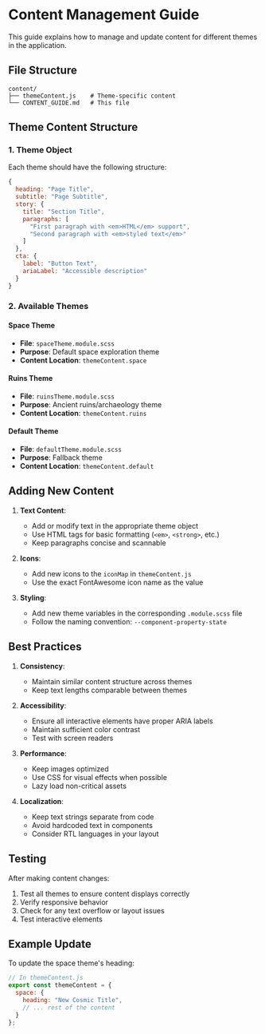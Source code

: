 # Content Management Guide

This guide explains how to manage and update content for different themes in the application.

## File Structure
```
content/
├── themeContent.js    # Theme-specific content
└── CONTENT_GUIDE.md   # This file
```

## Theme Content Structure

### 1. Theme Object
Each theme should have the following structure:

```javascript
{
  heading: "Page Title",
  subtitle: "Page Subtitle",
  story: {
    title: "Section Title",
    paragraphs: [
      "First paragraph with <em>HTML</em> support",
      "Second paragraph with <em>styled text</em>"
    ]
  },
  cta: {
    label: "Button Text",
    ariaLabel: "Accessible description"
  }
}
```

### 2. Available Themes

#### Space Theme
- **File**: `spaceTheme.module.scss`
- **Purpose**: Default space exploration theme
- **Content Location**: `themeContent.space`

#### Ruins Theme
- **File**: `ruinsTheme.module.scss`
- **Purpose**: Ancient ruins/archaeology theme
- **Content Location**: `themeContent.ruins`

#### Default Theme
- **File**: `defaultTheme.module.scss`
- **Purpose**: Fallback theme
- **Content Location**: `themeContent.default`

## Adding New Content

1. **Text Content**:
   - Add or modify text in the appropriate theme object
   - Use HTML tags for basic formatting (`<em>`, `<strong>`, etc.)
   - Keep paragraphs concise and scannable

2. **Icons**:
   - Add new icons to the `iconMap` in `themeContent.js`
   - Use the exact FontAwesome icon name as the value

3. **Styling**:
   - Add new theme variables in the corresponding `.module.scss` file
   - Follow the naming convention: `--component-property-state`

## Best Practices

1. **Consistency**:
   - Maintain similar content structure across themes
   - Keep text lengths comparable between themes

2. **Accessibility**:
   - Ensure all interactive elements have proper ARIA labels
   - Maintain sufficient color contrast
   - Test with screen readers

3. **Performance**:
   - Keep images optimized
   - Use CSS for visual effects when possible
   - Lazy load non-critical assets

4. **Localization**:
   - Keep text strings separate from code
   - Avoid hardcoded text in components
   - Consider RTL languages in your layout

## Testing
After making content changes:
1. Test all themes to ensure content displays correctly
2. Verify responsive behavior
3. Check for any text overflow or layout issues
4. Test interactive elements

## Example Update

To update the space theme's heading:

```javascript
// In themeContent.js
export const themeContent = {
  space: {
    heading: "New Cosmic Title",
    // ... rest of the content
  }
};
```
